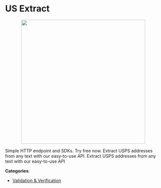 # US Extract
<p align="center">
    <img width="400" src="https://raw.githubusercontent.com/apis-list/apis-list/apis/us-extract/logo_256x256.png" />
</p>

Simple HTTP endpoint and SDKs.  Try free now. Extract USPS addresses from any text with our easy-to-use API. Extract USPS addresses from any text with our easy-to-use API



**Categories**:

- [Validation & Verification](https://github.com/apis-list/apis-list#validation-and-verification)



